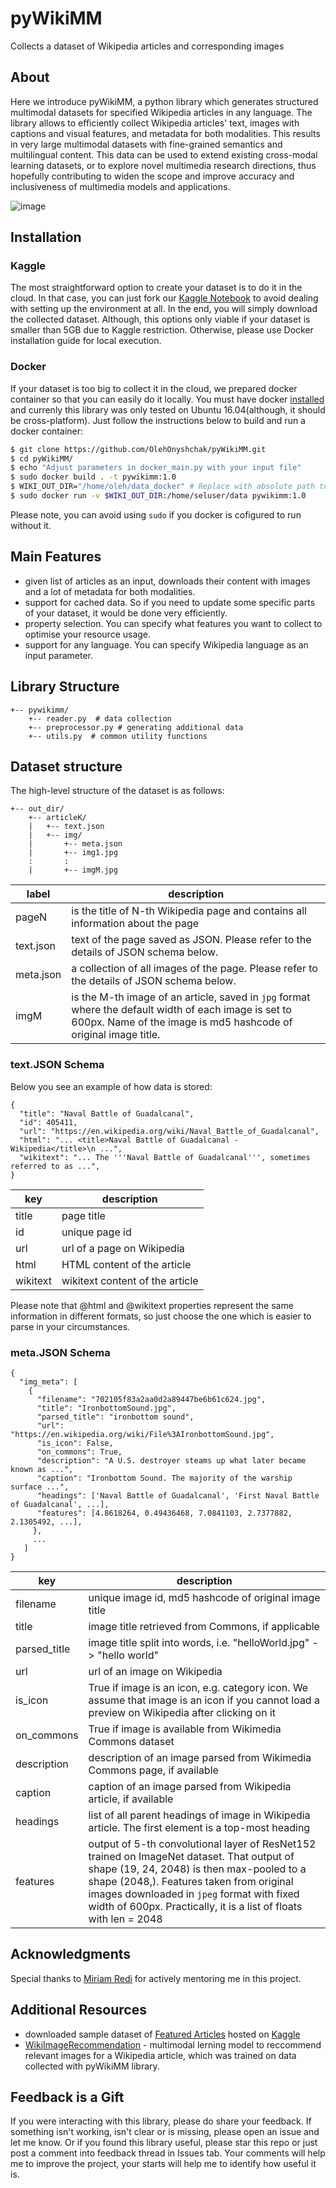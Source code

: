 # pyWikiMM
Collects a dataset of Wikipedia articles and corresponding images

## About
Here we introduce pyWikiMM, a python library which generates structured multimodal datasets for specified Wikipedia articles in any language. The library allows to efficiently collect Wikipedia articles' text, images with captions and visual features, and metadata for both modalities. This results in very large multimodal datasets with fine-grained semantics and multilingual content. This data can be used to extend existing cross-modal learning datasets, or to explore novel multimedia research directions, thus hopefully contributing to widen the scope and improve accuracy and inclusiveness of multimedia models and applications.

![image](doc/res/properties_overview.png)

## Installation
### Kaggle
The most straightforward option to create your dataset is to do it in the cloud. In that case, you can just fork our [Kaggle Notebook](https://www.kaggle.com/jacksoncrow/data-collection-demo) to avoid dealing with setting up the environment at all. In the end, you will simply download the collected dataset. Although, this options only viable if your dataset is smaller than 5GB due to Kaggle restriction. Otherwise, please use Docker installation guide for local execution.
### Docker
If your dataset is too big to collect it in the cloud, we prepared docker container so that you can easily do it locally. You must have docker [installed](https://docs.docker.com/engine/install/) and currenly this library was only tested on Ubuntu 16.04(although, it should be cross-platform). Just follow the instructions below to build and run a docker container:
```bash
$ git clone https://github.com/OlehOnyshchak/pyWikiMM.git
$ cd pyWikiMM/
$ echo "Adjust parameters in docker_main.py with your input file"
$ sudo docker build . -t pywikimm:1.0
$ WIKI_OUT_DIR="/home/oleh/data_docker" # Replace with absolute path to your existing empty local folder
$ sudo docker run -v $WIKI_OUT_DIR:/home/seluser/data pywikimm:1.0
```
Please note, you can avoid using `sudo` if you docker is cofigured to run without it.

## Main Features
* given list of articles as an input, downloads their content with images and a lot of metadata for both modalities.
* support for cached data. So if you need to update some specific parts of your dataset, it would be done very efficiently.
* property selection. You can specify what features you want to collect to optimise your resource usage.
* support for any language. You can specify Wikipedia language as an input parameter.

## Library Structure
    +-- pywikimm/
        +-- reader.py  # data collection
        +-- preprocessor.py # generating additional data
        +-- utils.py  # common utility functions

## Dataset structure
The high-level structure of the dataset is as follows:
 
    +-- out_dir/
        +-- articleK/
        |   +-- text.json  
        |   +-- img/  
        |       +-- meta.json
        |       +-- img1.jpg
        :       :
        |       +-- imgM.jpg
       

label      | description
---------  | ----------
pageN      | is the title of N-th Wikipedia page and contains all information about the page
text.json  | text of the page saved as JSON. Please refer to the details of JSON schema below.
meta.json  | a collection of all images of the page. Please refer to the details of JSON schema below.
imgM       | is the M-th image of an article, saved in `jpg` format where the default width of each image is set to 600px. Name of the image is md5 hashcode of original image title. 
 
### text.JSON Schema
Below you see an example of how data is stored:

    {
      "title": "Naval Battle of Guadalcanal",
      "id": 405411,
      "url": "https://en.wikipedia.org/wiki/Naval_Battle_of_Guadalcanal",
      "html": "... <title>Naval Battle of Guadalcanal - Wikipedia</title>\n ...",
      "wikitext": "... The '''Naval Battle of Guadalcanal''', sometimes referred to as ...",
    }
key           | description
------------  | --------------
title         | page title
id            | unique page id
url           | url of a page on Wikipedia
html          | HTML content of the article
wikitext      | wikitext content of the article
    
Please note that @html and @wikitext properties represent the same information in different formats, so just choose the one which is easier to parse in your circumstances.


### meta.JSON Schema

    {
      "img_meta": [
        {
          "filename": "702105f83a2aa0d2a89447be6b61c624.jpg",
          "title": "IronbottomSound.jpg",
          "parsed_title": "ironbottom sound",
          "url": "https://en.wikipedia.org/wiki/File%3AIronbottomSound.jpg",
          "is_icon": False,
          "on_commons": True,
          "description": "A U.S. destroyer steams up what later became known as ...",
          "caption": "Ironbottom Sound. The majority of the warship surface ...",
          "headings": ['Naval Battle of Guadalcanal', 'First Naval Battle of Guadalcanal', ...],
          "features": [4.8618264, 0.49436468, 7.0841103, 2.7377882, 2.1305492, ...],
         },
         ...
       ]
    }

key           | description
------------  | --------------
filename      |  unique image id, md5 hashcode of original image title
title         |  image title retrieved from Commons, if applicable
parsed_title  | image title split into words, i.e. "helloWorld.jpg" -> "hello world"
url           | url of an image on Wikipedia
is_icon       | True if image is an icon, e.g. category icon. We assume that image is an icon if you cannot load a preview on Wikipedia after clicking on it
on_commons    | True if image is available from Wikimedia Commons dataset
description   | description of an image parsed from Wikimedia Commons page, if available
caption       | caption of an image parsed from Wikipedia article, if available
headings      | list of all parent headings of image in Wikipedia article. The first element is a top-most heading
features      | output of 5-th convolutional layer of ResNet152 trained on ImageNet dataset. That output of shape (19, 24, 2048) is then max-pooled to a shape (2048,). Features taken from original images downloaded in `jpeg` format with fixed width of 600px. Practically, it is a list of floats with len = 2048

## Acknowledgments
Special thanks to [Miriam Redi](http://www.visionresearchwitch.com/) for actively mentoring me in this project.

## Additional Resources 
* downloaded sample dataset of [Featured Articles](https://en.wikipedia.org/wiki/Wikipedia:Featured_articles) hosted on [Kaggle](https://www.kaggle.com/jacksoncrow/extended-wikipedia-multimodal-dataset)
* [WikiImageRecommendation](https://github.com/OlehOnyshchak/WikiImageRecommendation) - multimodal lerning model to reccommend relevant images for a Wikipedia article, which was trained on data collected with pyWikiMM library.

## Feedback is a Gift
If you were interacting with this library, please do share your feedback. If something isn't working, isn't clear or is missing, please open an issue and let me know. Or if you found this library useful, please star this repo or just post a comment into feedback thread in Issues tab. Your comments will help me to improve the project, your starts will help me to identify how useful it is.
